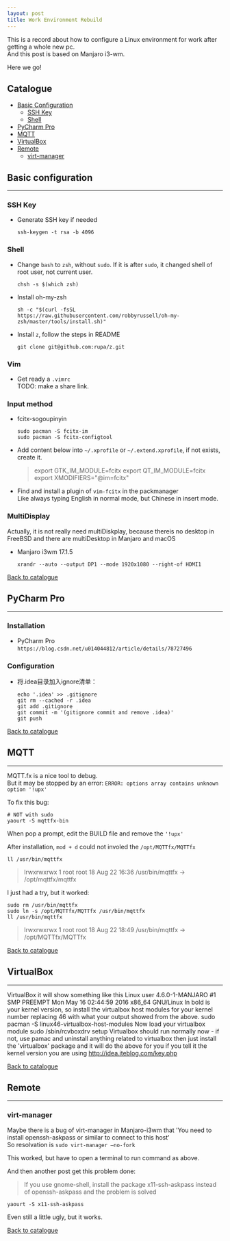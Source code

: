 ```yaml
---
layout: post
title: Work Environment Rebuild
---
```


This is a record about how to configure a Linux environment for work after getting a whole new pc.  
And this post is based on Manjaro i3-wm.

Here we go!


## Catalogue
- [Basic Configuration](#basic-configuration)
  - [SSH Key](#ssh-key)
  - [Shell](#shell)
- [PyCharm Pro](#pycharm-pro)
- [MQTT](#mqtt)
- [VirtualBox](#virtualbox)
- [Remote](#remote)
  - [virt-manager](#virt-manager)


## Basic configuration
---
### SSH Key
- Generate SSH key if needed
  ```shell
  ssh-keygen -t rsa -b 4096
  ```


### Shell
- Change `bash` to `zsh`, without `sudo`. If it is after `sudo`, it changed shell of root user, not current user.
  ```shell
  chsh -s $(which zsh)
  ```

- Install oh-my-zsh
  ```shell
  sh -c "$(curl -fsSL https://raw.githubusercontent.com/robbyrussell/oh-my-zsh/master/tools/install.sh)"
  ```

- Install `z`, follow the steps in README
  ```shell
  git clone git@github.com:rupa/z.git
  ```

### Vim
- Get ready a `.vimrc`  
  TODO: make a share link.


### Input method
- fcitx-sogoupinyin
  ```shell
  sudo pacman -S fcitx-im
  sudo pacman -S fcitx-configtool
  ```

- Add content below into `~/.xprofile` or `~/.extend.xprofile`, if not exists, create it.
  > export GTK_IM_MODULE=fcitx
  > export QT_IM_MODULE=fcitx
  > export XMODIFIERS="@im=fcitx"

- Find and install a plugin of `vim-fcitx` in the packmanager  
  Like always typing English in normal mode, but Chinese in insert mode.


### MultiDisplay
Actually, it is not really need multiDiskplay, because thereis no desktop in FreeBSD
and there are multiDesktop in Manjaro and macOS
- Manjaro i3wm 17.1.5
  ```shell
  xrandr --auto --output DP1 --mode 1920x1080 --right-of HDMI1
  ```
  
[Back to catalogue](#catalogue)


## PyCharm Pro
---
### Installation
- PyCharm Pro
  `https://blog.csdn.net/u014044812/article/details/78727496`


### Configuration
- 将.idea目录加入ignore清单：
  ```shell
  echo '.idea' >> .gitignore
  git rm --cached -r .idea
  git add .gitignore
  git commit -m '(gitignore commit and remove .idea)'
  git push
  ```

[Back to catalogue](#catalogue)


## MQTT
---
MQTT.fx is a nice tool to debug.  
But it may be stopped by an error: `ERROR: options array contains unknown option '!upx'`

To fix this bug:
```shell
# NOT with sudo
yaourt -S mqttfx-bin
```
When pop a prompt, edit the BUILD file and remove the `'!upx'`  

After installation, `mod + d` could not involed the `/opt/MQTTfx/MQTTfx`  
```shell
ll /usr/bin/mqttfx
```
> lrwxrwxrwx 1 root root 18 Aug 22 16:36 /usr/bin/mqttfx -> /opt/mqttfx/mqttfx

I just had a try, but it worked:
```shell
sudo rm /usr/bin/mqttfx
sudo ln -s /opt/MQTTfx/MQTTfx /usr/bin/mqttfx
ll /usr/bin/mqttfx 
```
> lrwxrwxrwx 1 root root 18 Aug 22 18:49 /usr/bin/mqttfx -> /opt/MQTTfx/MQTTfx

[Back to catalogue](#catalogue)

## VirtualBox
---
VirtualBox
it will show something like this Linux user 4.6.0-1-MANJARO #1 SMP PREEMPT Mon May 16 02:44:59 2016 x86_64 GNU/Linux
In bold is your kernel version, so install the virtualbox host modules for your kernel number replacing 46 with what your output showed from the above.
sudo pacman -S linux46-virtualbox-host-modules
Now load your virtualbox module
sudo /sbin/rcvboxdrv setup
Virtualbox should run normally now - if not, use pamac and uninstall anything related to virtualbox then just install the 'virtualbox' package and it will do the above for you if you tell it the kernel version you are using
http://idea.iteblog.com/key.php

[Back to catalogue](#catalogue)


## Remote
---
### virt-manager
Maybe there is a bug of virt-manager in Manjaro-i3wm that 'You need to install openssh-askpass or similar to connect to this host'  
So resolvation is `sudo virt-manager –no-fork`

This worked, but have to open a terminal to run command as above.

And then another post get this problem done:
> If you use gnome-shell, install the package x11-ssh-askpass instead of openssh-askpass and the problem is solved
```shell
yaourt -S x11-ssh-askpass
```
Even still a little ugly, but it works.

[Back to catalogue](#catalogue)
